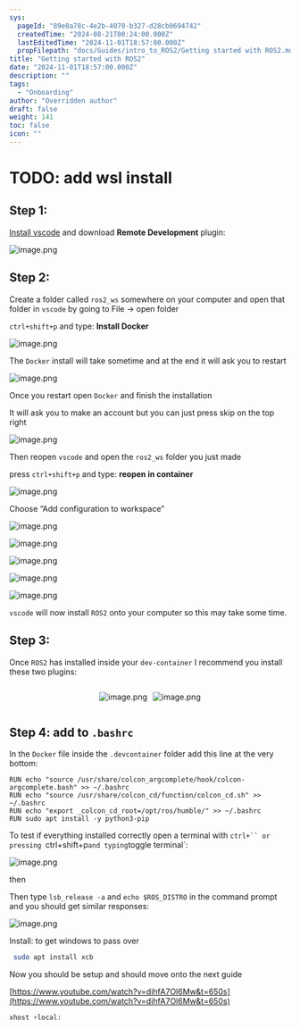 ```yaml
---
sys:
  pageId: "89e0a78c-4e2b-4070-b327-d28cb0694742"
  createdTime: "2024-08-21T00:24:00.000Z"
  lastEditedTime: "2024-11-01T18:57:00.000Z"
  propFilepath: "docs/Guides/intro_to_ROS2/Getting started with ROS2.md"
title: "Getting started with ROS2"
date: "2024-11-01T18:57:00.000Z"
description: ""
tags:
  - "Onboarding"
author: "Overridden author"
draft: false
weight: 141
toc: false
icon: ""
---
```


# TODO: add wsl install

## Step 1:

[Install vscode](https://code.visualstudio.com/download) and download **Remote Development** plugin:

![image.png](https://prod-files-secure.s3.us-west-2.amazonaws.com/d518164a-d88e-44d1-a4ee-3adb3bd8bce0/efb52993-1881-4a40-b95e-6f020334f022/image.png?X-Amz-Algorithm=AWS4-HMAC-SHA256&X-Amz-Content-Sha256=UNSIGNED-PAYLOAD&X-Amz-Credential=ASIAZI2LB466VTDRE2JV%2F20250402%2Fus-west-2%2Fs3%2Faws4_request&X-Amz-Date=20250402T161023Z&X-Amz-Expires=3600&X-Amz-Security-Token=IQoJb3JpZ2luX2VjEG4aCXVzLXdlc3QtMiJGMEQCIB55NYCmQmI1aRzcejJ27eevda%2Fxq6guDkj8lZJCW0CPAiBZJHZLWfLNVglYyusiTpa2E8TCSQFiK7K%2FuL1ZfEbKBSqIBAjX%2F%2F%2F%2F%2F%2F%2F%2F%2F%2F8BEAAaDDYzNzQyMzE4MzgwNSIM6ajJ%2F5MsjAvE0WwpKtwDYW0MzSb7uanMK8pSIE%2Fwthw5g396bp3mITbl1ZqM6ueE4DWz5BGvox4dTXNxAfx5a4CcKwSYdNvIgNwZx0eqoFqBKekQLB9%2FxIt%2FJVUtMYlyk%2FgzDs8qdklHy%2Fi4QKYmH5U%2F1chbs9rX4gSzNPXX4vh7F690LX0YWxxHtawFKGcwZvRaAeJHTWJ3jK1DykECY0hTcPOsG0ejxZhAbRbSDUgbKq3Ycfl0mKGVLajH9BmeC87MQzuTnyKx3MXQh87T7DPCvIIu005JUQOrenvkYSGkH8kJEu1ZVNreXtbT3%2BNf7FiYxVzr3vgdf18143GfPWbPlODk1nD654%2FTOjrZfsZQnDG3QeYvP8wjWg8JL7l1PE5oB0FQYMhwPgetsSqJGx%2Fcj62%2BLKFZ9WWx4b13hwmGVr%2Bf69j70%2B0USjWnqkghE0jY%2B1CoBwAaR%2BVQ1Fv2sb9IRiObLARkvka%2FqnLyqVxC1OPQYnqfDv6V6yE5xfQz8m6UNRD9y1WFykipP9NG8ERViuyU26CR8JgOWNdf1zAmHy1zAg%2BBhoEgFy7q%2FCEMYD7ezXaYuwzqkbxtEVhdo84jow6%2F7xN3%2BH7EIe%2BCxbf78QMPXhWU0180FXkcBEwRheCyXmHdKNr8hjgwxvq0vwY6pgG2%2FeCxh0zQtyPwwFGwsuWha6lguXiGGCvN7UhNBLu85IB0%2F%2FPT0PhEIkk%2Flce8%2FndRBY534fK7wIvvC6J1oO8L4tOuACjifarWw12unTDTozTwkDusHyVvsjFGa6xNDnn8sBh2%2FVAtSf7bAeBQ2jioYZ0mavvIkyO%2FKIVFx49PGtaJ6kOSR1D91yU%2FpbD72sV0LgVJ%2FI44ybsz3PfRnf7s1ifSD5C9&X-Amz-Signature=3fd58c1906c63d46c3ce703f90acfed8f77aa5da9acbc2c79c9af54343978ae1&X-Amz-SignedHeaders=host&x-id=GetObject)

## Step 2:

Create a folder called `ros2_ws` somewhere on your computer and open that folder in `vscode` by going to File → open folder 

`ctrl+shift+p` and type: **Install Docker**

![image.png](https://prod-files-secure.s3.us-west-2.amazonaws.com/d518164a-d88e-44d1-a4ee-3adb3bd8bce0/2269dc0e-1cd5-47ff-bceb-c04ad9b2eab0/image.png?X-Amz-Algorithm=AWS4-HMAC-SHA256&X-Amz-Content-Sha256=UNSIGNED-PAYLOAD&X-Amz-Credential=ASIAZI2LB466VTDRE2JV%2F20250402%2Fus-west-2%2Fs3%2Faws4_request&X-Amz-Date=20250402T161023Z&X-Amz-Expires=3600&X-Amz-Security-Token=IQoJb3JpZ2luX2VjEG4aCXVzLXdlc3QtMiJGMEQCIB55NYCmQmI1aRzcejJ27eevda%2Fxq6guDkj8lZJCW0CPAiBZJHZLWfLNVglYyusiTpa2E8TCSQFiK7K%2FuL1ZfEbKBSqIBAjX%2F%2F%2F%2F%2F%2F%2F%2F%2F%2F8BEAAaDDYzNzQyMzE4MzgwNSIM6ajJ%2F5MsjAvE0WwpKtwDYW0MzSb7uanMK8pSIE%2Fwthw5g396bp3mITbl1ZqM6ueE4DWz5BGvox4dTXNxAfx5a4CcKwSYdNvIgNwZx0eqoFqBKekQLB9%2FxIt%2FJVUtMYlyk%2FgzDs8qdklHy%2Fi4QKYmH5U%2F1chbs9rX4gSzNPXX4vh7F690LX0YWxxHtawFKGcwZvRaAeJHTWJ3jK1DykECY0hTcPOsG0ejxZhAbRbSDUgbKq3Ycfl0mKGVLajH9BmeC87MQzuTnyKx3MXQh87T7DPCvIIu005JUQOrenvkYSGkH8kJEu1ZVNreXtbT3%2BNf7FiYxVzr3vgdf18143GfPWbPlODk1nD654%2FTOjrZfsZQnDG3QeYvP8wjWg8JL7l1PE5oB0FQYMhwPgetsSqJGx%2Fcj62%2BLKFZ9WWx4b13hwmGVr%2Bf69j70%2B0USjWnqkghE0jY%2B1CoBwAaR%2BVQ1Fv2sb9IRiObLARkvka%2FqnLyqVxC1OPQYnqfDv6V6yE5xfQz8m6UNRD9y1WFykipP9NG8ERViuyU26CR8JgOWNdf1zAmHy1zAg%2BBhoEgFy7q%2FCEMYD7ezXaYuwzqkbxtEVhdo84jow6%2F7xN3%2BH7EIe%2BCxbf78QMPXhWU0180FXkcBEwRheCyXmHdKNr8hjgwxvq0vwY6pgG2%2FeCxh0zQtyPwwFGwsuWha6lguXiGGCvN7UhNBLu85IB0%2F%2FPT0PhEIkk%2Flce8%2FndRBY534fK7wIvvC6J1oO8L4tOuACjifarWw12unTDTozTwkDusHyVvsjFGa6xNDnn8sBh2%2FVAtSf7bAeBQ2jioYZ0mavvIkyO%2FKIVFx49PGtaJ6kOSR1D91yU%2FpbD72sV0LgVJ%2FI44ybsz3PfRnf7s1ifSD5C9&X-Amz-Signature=0df69be96d71d8dbb239df41e93bde6e8ac4f905ae37bb5ab44efd84a905d355&X-Amz-SignedHeaders=host&x-id=GetObject)

The `Docker` install will take sometime and at the end it will ask you to restart

![image.png](https://prod-files-secure.s3.us-west-2.amazonaws.com/d518164a-d88e-44d1-a4ee-3adb3bd8bce0/ed233f78-be33-4b1f-b89c-9c346c0e961e/image.png?X-Amz-Algorithm=AWS4-HMAC-SHA256&X-Amz-Content-Sha256=UNSIGNED-PAYLOAD&X-Amz-Credential=ASIAZI2LB466VTDRE2JV%2F20250402%2Fus-west-2%2Fs3%2Faws4_request&X-Amz-Date=20250402T161023Z&X-Amz-Expires=3600&X-Amz-Security-Token=IQoJb3JpZ2luX2VjEG4aCXVzLXdlc3QtMiJGMEQCIB55NYCmQmI1aRzcejJ27eevda%2Fxq6guDkj8lZJCW0CPAiBZJHZLWfLNVglYyusiTpa2E8TCSQFiK7K%2FuL1ZfEbKBSqIBAjX%2F%2F%2F%2F%2F%2F%2F%2F%2F%2F8BEAAaDDYzNzQyMzE4MzgwNSIM6ajJ%2F5MsjAvE0WwpKtwDYW0MzSb7uanMK8pSIE%2Fwthw5g396bp3mITbl1ZqM6ueE4DWz5BGvox4dTXNxAfx5a4CcKwSYdNvIgNwZx0eqoFqBKekQLB9%2FxIt%2FJVUtMYlyk%2FgzDs8qdklHy%2Fi4QKYmH5U%2F1chbs9rX4gSzNPXX4vh7F690LX0YWxxHtawFKGcwZvRaAeJHTWJ3jK1DykECY0hTcPOsG0ejxZhAbRbSDUgbKq3Ycfl0mKGVLajH9BmeC87MQzuTnyKx3MXQh87T7DPCvIIu005JUQOrenvkYSGkH8kJEu1ZVNreXtbT3%2BNf7FiYxVzr3vgdf18143GfPWbPlODk1nD654%2FTOjrZfsZQnDG3QeYvP8wjWg8JL7l1PE5oB0FQYMhwPgetsSqJGx%2Fcj62%2BLKFZ9WWx4b13hwmGVr%2Bf69j70%2B0USjWnqkghE0jY%2B1CoBwAaR%2BVQ1Fv2sb9IRiObLARkvka%2FqnLyqVxC1OPQYnqfDv6V6yE5xfQz8m6UNRD9y1WFykipP9NG8ERViuyU26CR8JgOWNdf1zAmHy1zAg%2BBhoEgFy7q%2FCEMYD7ezXaYuwzqkbxtEVhdo84jow6%2F7xN3%2BH7EIe%2BCxbf78QMPXhWU0180FXkcBEwRheCyXmHdKNr8hjgwxvq0vwY6pgG2%2FeCxh0zQtyPwwFGwsuWha6lguXiGGCvN7UhNBLu85IB0%2F%2FPT0PhEIkk%2Flce8%2FndRBY534fK7wIvvC6J1oO8L4tOuACjifarWw12unTDTozTwkDusHyVvsjFGa6xNDnn8sBh2%2FVAtSf7bAeBQ2jioYZ0mavvIkyO%2FKIVFx49PGtaJ6kOSR1D91yU%2FpbD72sV0LgVJ%2FI44ybsz3PfRnf7s1ifSD5C9&X-Amz-Signature=3b8eaf3c43e5d790e06e5e6e6b6ef20e766151c341988ac77fa8363a907a6d16&X-Amz-SignedHeaders=host&x-id=GetObject)

Once you restart open `Docker` and finish the installation

It will ask you to make an account but you can just press skip on the top right

![image.png](https://prod-files-secure.s3.us-west-2.amazonaws.com/d518164a-d88e-44d1-a4ee-3adb3bd8bce0/21010ad9-1659-4fd9-9f59-9932a09b2a3d/image.png?X-Amz-Algorithm=AWS4-HMAC-SHA256&X-Amz-Content-Sha256=UNSIGNED-PAYLOAD&X-Amz-Credential=ASIAZI2LB466VTDRE2JV%2F20250402%2Fus-west-2%2Fs3%2Faws4_request&X-Amz-Date=20250402T161023Z&X-Amz-Expires=3600&X-Amz-Security-Token=IQoJb3JpZ2luX2VjEG4aCXVzLXdlc3QtMiJGMEQCIB55NYCmQmI1aRzcejJ27eevda%2Fxq6guDkj8lZJCW0CPAiBZJHZLWfLNVglYyusiTpa2E8TCSQFiK7K%2FuL1ZfEbKBSqIBAjX%2F%2F%2F%2F%2F%2F%2F%2F%2F%2F8BEAAaDDYzNzQyMzE4MzgwNSIM6ajJ%2F5MsjAvE0WwpKtwDYW0MzSb7uanMK8pSIE%2Fwthw5g396bp3mITbl1ZqM6ueE4DWz5BGvox4dTXNxAfx5a4CcKwSYdNvIgNwZx0eqoFqBKekQLB9%2FxIt%2FJVUtMYlyk%2FgzDs8qdklHy%2Fi4QKYmH5U%2F1chbs9rX4gSzNPXX4vh7F690LX0YWxxHtawFKGcwZvRaAeJHTWJ3jK1DykECY0hTcPOsG0ejxZhAbRbSDUgbKq3Ycfl0mKGVLajH9BmeC87MQzuTnyKx3MXQh87T7DPCvIIu005JUQOrenvkYSGkH8kJEu1ZVNreXtbT3%2BNf7FiYxVzr3vgdf18143GfPWbPlODk1nD654%2FTOjrZfsZQnDG3QeYvP8wjWg8JL7l1PE5oB0FQYMhwPgetsSqJGx%2Fcj62%2BLKFZ9WWx4b13hwmGVr%2Bf69j70%2B0USjWnqkghE0jY%2B1CoBwAaR%2BVQ1Fv2sb9IRiObLARkvka%2FqnLyqVxC1OPQYnqfDv6V6yE5xfQz8m6UNRD9y1WFykipP9NG8ERViuyU26CR8JgOWNdf1zAmHy1zAg%2BBhoEgFy7q%2FCEMYD7ezXaYuwzqkbxtEVhdo84jow6%2F7xN3%2BH7EIe%2BCxbf78QMPXhWU0180FXkcBEwRheCyXmHdKNr8hjgwxvq0vwY6pgG2%2FeCxh0zQtyPwwFGwsuWha6lguXiGGCvN7UhNBLu85IB0%2F%2FPT0PhEIkk%2Flce8%2FndRBY534fK7wIvvC6J1oO8L4tOuACjifarWw12unTDTozTwkDusHyVvsjFGa6xNDnn8sBh2%2FVAtSf7bAeBQ2jioYZ0mavvIkyO%2FKIVFx49PGtaJ6kOSR1D91yU%2FpbD72sV0LgVJ%2FI44ybsz3PfRnf7s1ifSD5C9&X-Amz-Signature=83695bf08831655f452c90d0e3456cd5669c30d2eb8e4cb79e92c0dd39094984&X-Amz-SignedHeaders=host&x-id=GetObject)

Then reopen `vscode` and open the `ros2_ws` folder you just made

press `ctrl+shift+p` and type: **reopen in container**

![image.png](https://prod-files-secure.s3.us-west-2.amazonaws.com/d518164a-d88e-44d1-a4ee-3adb3bd8bce0/4e93b8c2-41ad-488c-8095-c74205196118/image.png?X-Amz-Algorithm=AWS4-HMAC-SHA256&X-Amz-Content-Sha256=UNSIGNED-PAYLOAD&X-Amz-Credential=ASIAZI2LB466VTDRE2JV%2F20250402%2Fus-west-2%2Fs3%2Faws4_request&X-Amz-Date=20250402T161023Z&X-Amz-Expires=3600&X-Amz-Security-Token=IQoJb3JpZ2luX2VjEG4aCXVzLXdlc3QtMiJGMEQCIB55NYCmQmI1aRzcejJ27eevda%2Fxq6guDkj8lZJCW0CPAiBZJHZLWfLNVglYyusiTpa2E8TCSQFiK7K%2FuL1ZfEbKBSqIBAjX%2F%2F%2F%2F%2F%2F%2F%2F%2F%2F8BEAAaDDYzNzQyMzE4MzgwNSIM6ajJ%2F5MsjAvE0WwpKtwDYW0MzSb7uanMK8pSIE%2Fwthw5g396bp3mITbl1ZqM6ueE4DWz5BGvox4dTXNxAfx5a4CcKwSYdNvIgNwZx0eqoFqBKekQLB9%2FxIt%2FJVUtMYlyk%2FgzDs8qdklHy%2Fi4QKYmH5U%2F1chbs9rX4gSzNPXX4vh7F690LX0YWxxHtawFKGcwZvRaAeJHTWJ3jK1DykECY0hTcPOsG0ejxZhAbRbSDUgbKq3Ycfl0mKGVLajH9BmeC87MQzuTnyKx3MXQh87T7DPCvIIu005JUQOrenvkYSGkH8kJEu1ZVNreXtbT3%2BNf7FiYxVzr3vgdf18143GfPWbPlODk1nD654%2FTOjrZfsZQnDG3QeYvP8wjWg8JL7l1PE5oB0FQYMhwPgetsSqJGx%2Fcj62%2BLKFZ9WWx4b13hwmGVr%2Bf69j70%2B0USjWnqkghE0jY%2B1CoBwAaR%2BVQ1Fv2sb9IRiObLARkvka%2FqnLyqVxC1OPQYnqfDv6V6yE5xfQz8m6UNRD9y1WFykipP9NG8ERViuyU26CR8JgOWNdf1zAmHy1zAg%2BBhoEgFy7q%2FCEMYD7ezXaYuwzqkbxtEVhdo84jow6%2F7xN3%2BH7EIe%2BCxbf78QMPXhWU0180FXkcBEwRheCyXmHdKNr8hjgwxvq0vwY6pgG2%2FeCxh0zQtyPwwFGwsuWha6lguXiGGCvN7UhNBLu85IB0%2F%2FPT0PhEIkk%2Flce8%2FndRBY534fK7wIvvC6J1oO8L4tOuACjifarWw12unTDTozTwkDusHyVvsjFGa6xNDnn8sBh2%2FVAtSf7bAeBQ2jioYZ0mavvIkyO%2FKIVFx49PGtaJ6kOSR1D91yU%2FpbD72sV0LgVJ%2FI44ybsz3PfRnf7s1ifSD5C9&X-Amz-Signature=1e899d4e81548e7635221b47ddf7a9aafbb6c29baef3a9414d5fe7b8e5c795b4&X-Amz-SignedHeaders=host&x-id=GetObject)

Choose “Add configuration to workspace”

![image.png](https://prod-files-secure.s3.us-west-2.amazonaws.com/d518164a-d88e-44d1-a4ee-3adb3bd8bce0/9560b282-5060-4989-ba37-97e7b2c22476/image.png?X-Amz-Algorithm=AWS4-HMAC-SHA256&X-Amz-Content-Sha256=UNSIGNED-PAYLOAD&X-Amz-Credential=ASIAZI2LB466VTDRE2JV%2F20250402%2Fus-west-2%2Fs3%2Faws4_request&X-Amz-Date=20250402T161023Z&X-Amz-Expires=3600&X-Amz-Security-Token=IQoJb3JpZ2luX2VjEG4aCXVzLXdlc3QtMiJGMEQCIB55NYCmQmI1aRzcejJ27eevda%2Fxq6guDkj8lZJCW0CPAiBZJHZLWfLNVglYyusiTpa2E8TCSQFiK7K%2FuL1ZfEbKBSqIBAjX%2F%2F%2F%2F%2F%2F%2F%2F%2F%2F8BEAAaDDYzNzQyMzE4MzgwNSIM6ajJ%2F5MsjAvE0WwpKtwDYW0MzSb7uanMK8pSIE%2Fwthw5g396bp3mITbl1ZqM6ueE4DWz5BGvox4dTXNxAfx5a4CcKwSYdNvIgNwZx0eqoFqBKekQLB9%2FxIt%2FJVUtMYlyk%2FgzDs8qdklHy%2Fi4QKYmH5U%2F1chbs9rX4gSzNPXX4vh7F690LX0YWxxHtawFKGcwZvRaAeJHTWJ3jK1DykECY0hTcPOsG0ejxZhAbRbSDUgbKq3Ycfl0mKGVLajH9BmeC87MQzuTnyKx3MXQh87T7DPCvIIu005JUQOrenvkYSGkH8kJEu1ZVNreXtbT3%2BNf7FiYxVzr3vgdf18143GfPWbPlODk1nD654%2FTOjrZfsZQnDG3QeYvP8wjWg8JL7l1PE5oB0FQYMhwPgetsSqJGx%2Fcj62%2BLKFZ9WWx4b13hwmGVr%2Bf69j70%2B0USjWnqkghE0jY%2B1CoBwAaR%2BVQ1Fv2sb9IRiObLARkvka%2FqnLyqVxC1OPQYnqfDv6V6yE5xfQz8m6UNRD9y1WFykipP9NG8ERViuyU26CR8JgOWNdf1zAmHy1zAg%2BBhoEgFy7q%2FCEMYD7ezXaYuwzqkbxtEVhdo84jow6%2F7xN3%2BH7EIe%2BCxbf78QMPXhWU0180FXkcBEwRheCyXmHdKNr8hjgwxvq0vwY6pgG2%2FeCxh0zQtyPwwFGwsuWha6lguXiGGCvN7UhNBLu85IB0%2F%2FPT0PhEIkk%2Flce8%2FndRBY534fK7wIvvC6J1oO8L4tOuACjifarWw12unTDTozTwkDusHyVvsjFGa6xNDnn8sBh2%2FVAtSf7bAeBQ2jioYZ0mavvIkyO%2FKIVFx49PGtaJ6kOSR1D91yU%2FpbD72sV0LgVJ%2FI44ybsz3PfRnf7s1ifSD5C9&X-Amz-Signature=4feb2736d24658c878dc0719890756b84f406ebf192f0ee7937295ecfbcf1b6b&X-Amz-SignedHeaders=host&x-id=GetObject)

![image.png](https://prod-files-secure.s3.us-west-2.amazonaws.com/d518164a-d88e-44d1-a4ee-3adb3bd8bce0/2ee63f81-886b-48e8-a553-dc6e5eac99e4/image.png?X-Amz-Algorithm=AWS4-HMAC-SHA256&X-Amz-Content-Sha256=UNSIGNED-PAYLOAD&X-Amz-Credential=ASIAZI2LB466VTDRE2JV%2F20250402%2Fus-west-2%2Fs3%2Faws4_request&X-Amz-Date=20250402T161023Z&X-Amz-Expires=3600&X-Amz-Security-Token=IQoJb3JpZ2luX2VjEG4aCXVzLXdlc3QtMiJGMEQCIB55NYCmQmI1aRzcejJ27eevda%2Fxq6guDkj8lZJCW0CPAiBZJHZLWfLNVglYyusiTpa2E8TCSQFiK7K%2FuL1ZfEbKBSqIBAjX%2F%2F%2F%2F%2F%2F%2F%2F%2F%2F8BEAAaDDYzNzQyMzE4MzgwNSIM6ajJ%2F5MsjAvE0WwpKtwDYW0MzSb7uanMK8pSIE%2Fwthw5g396bp3mITbl1ZqM6ueE4DWz5BGvox4dTXNxAfx5a4CcKwSYdNvIgNwZx0eqoFqBKekQLB9%2FxIt%2FJVUtMYlyk%2FgzDs8qdklHy%2Fi4QKYmH5U%2F1chbs9rX4gSzNPXX4vh7F690LX0YWxxHtawFKGcwZvRaAeJHTWJ3jK1DykECY0hTcPOsG0ejxZhAbRbSDUgbKq3Ycfl0mKGVLajH9BmeC87MQzuTnyKx3MXQh87T7DPCvIIu005JUQOrenvkYSGkH8kJEu1ZVNreXtbT3%2BNf7FiYxVzr3vgdf18143GfPWbPlODk1nD654%2FTOjrZfsZQnDG3QeYvP8wjWg8JL7l1PE5oB0FQYMhwPgetsSqJGx%2Fcj62%2BLKFZ9WWx4b13hwmGVr%2Bf69j70%2B0USjWnqkghE0jY%2B1CoBwAaR%2BVQ1Fv2sb9IRiObLARkvka%2FqnLyqVxC1OPQYnqfDv6V6yE5xfQz8m6UNRD9y1WFykipP9NG8ERViuyU26CR8JgOWNdf1zAmHy1zAg%2BBhoEgFy7q%2FCEMYD7ezXaYuwzqkbxtEVhdo84jow6%2F7xN3%2BH7EIe%2BCxbf78QMPXhWU0180FXkcBEwRheCyXmHdKNr8hjgwxvq0vwY6pgG2%2FeCxh0zQtyPwwFGwsuWha6lguXiGGCvN7UhNBLu85IB0%2F%2FPT0PhEIkk%2Flce8%2FndRBY534fK7wIvvC6J1oO8L4tOuACjifarWw12unTDTozTwkDusHyVvsjFGa6xNDnn8sBh2%2FVAtSf7bAeBQ2jioYZ0mavvIkyO%2FKIVFx49PGtaJ6kOSR1D91yU%2FpbD72sV0LgVJ%2FI44ybsz3PfRnf7s1ifSD5C9&X-Amz-Signature=7cef73ca101f471442e086c52fe7d95572546c154c7982a63c1e08b46771f44b&X-Amz-SignedHeaders=host&x-id=GetObject)

![image.png](https://prod-files-secure.s3.us-west-2.amazonaws.com/d518164a-d88e-44d1-a4ee-3adb3bd8bce0/ae1580b2-b048-407e-aed9-b584224a7a04/image.png?X-Amz-Algorithm=AWS4-HMAC-SHA256&X-Amz-Content-Sha256=UNSIGNED-PAYLOAD&X-Amz-Credential=ASIAZI2LB466VTDRE2JV%2F20250402%2Fus-west-2%2Fs3%2Faws4_request&X-Amz-Date=20250402T161023Z&X-Amz-Expires=3600&X-Amz-Security-Token=IQoJb3JpZ2luX2VjEG4aCXVzLXdlc3QtMiJGMEQCIB55NYCmQmI1aRzcejJ27eevda%2Fxq6guDkj8lZJCW0CPAiBZJHZLWfLNVglYyusiTpa2E8TCSQFiK7K%2FuL1ZfEbKBSqIBAjX%2F%2F%2F%2F%2F%2F%2F%2F%2F%2F8BEAAaDDYzNzQyMzE4MzgwNSIM6ajJ%2F5MsjAvE0WwpKtwDYW0MzSb7uanMK8pSIE%2Fwthw5g396bp3mITbl1ZqM6ueE4DWz5BGvox4dTXNxAfx5a4CcKwSYdNvIgNwZx0eqoFqBKekQLB9%2FxIt%2FJVUtMYlyk%2FgzDs8qdklHy%2Fi4QKYmH5U%2F1chbs9rX4gSzNPXX4vh7F690LX0YWxxHtawFKGcwZvRaAeJHTWJ3jK1DykECY0hTcPOsG0ejxZhAbRbSDUgbKq3Ycfl0mKGVLajH9BmeC87MQzuTnyKx3MXQh87T7DPCvIIu005JUQOrenvkYSGkH8kJEu1ZVNreXtbT3%2BNf7FiYxVzr3vgdf18143GfPWbPlODk1nD654%2FTOjrZfsZQnDG3QeYvP8wjWg8JL7l1PE5oB0FQYMhwPgetsSqJGx%2Fcj62%2BLKFZ9WWx4b13hwmGVr%2Bf69j70%2B0USjWnqkghE0jY%2B1CoBwAaR%2BVQ1Fv2sb9IRiObLARkvka%2FqnLyqVxC1OPQYnqfDv6V6yE5xfQz8m6UNRD9y1WFykipP9NG8ERViuyU26CR8JgOWNdf1zAmHy1zAg%2BBhoEgFy7q%2FCEMYD7ezXaYuwzqkbxtEVhdo84jow6%2F7xN3%2BH7EIe%2BCxbf78QMPXhWU0180FXkcBEwRheCyXmHdKNr8hjgwxvq0vwY6pgG2%2FeCxh0zQtyPwwFGwsuWha6lguXiGGCvN7UhNBLu85IB0%2F%2FPT0PhEIkk%2Flce8%2FndRBY534fK7wIvvC6J1oO8L4tOuACjifarWw12unTDTozTwkDusHyVvsjFGa6xNDnn8sBh2%2FVAtSf7bAeBQ2jioYZ0mavvIkyO%2FKIVFx49PGtaJ6kOSR1D91yU%2FpbD72sV0LgVJ%2FI44ybsz3PfRnf7s1ifSD5C9&X-Amz-Signature=4e6a52cd3d00005908287f120df44bf865e7d3049267cfd53c931736a60fd825&X-Amz-SignedHeaders=host&x-id=GetObject)

![image.png](https://prod-files-secure.s3.us-west-2.amazonaws.com/d518164a-d88e-44d1-a4ee-3adb3bd8bce0/53255b28-f75e-430f-b9e3-c0ac8577e42b/image.png?X-Amz-Algorithm=AWS4-HMAC-SHA256&X-Amz-Content-Sha256=UNSIGNED-PAYLOAD&X-Amz-Credential=ASIAZI2LB466VTDRE2JV%2F20250402%2Fus-west-2%2Fs3%2Faws4_request&X-Amz-Date=20250402T161023Z&X-Amz-Expires=3600&X-Amz-Security-Token=IQoJb3JpZ2luX2VjEG4aCXVzLXdlc3QtMiJGMEQCIB55NYCmQmI1aRzcejJ27eevda%2Fxq6guDkj8lZJCW0CPAiBZJHZLWfLNVglYyusiTpa2E8TCSQFiK7K%2FuL1ZfEbKBSqIBAjX%2F%2F%2F%2F%2F%2F%2F%2F%2F%2F8BEAAaDDYzNzQyMzE4MzgwNSIM6ajJ%2F5MsjAvE0WwpKtwDYW0MzSb7uanMK8pSIE%2Fwthw5g396bp3mITbl1ZqM6ueE4DWz5BGvox4dTXNxAfx5a4CcKwSYdNvIgNwZx0eqoFqBKekQLB9%2FxIt%2FJVUtMYlyk%2FgzDs8qdklHy%2Fi4QKYmH5U%2F1chbs9rX4gSzNPXX4vh7F690LX0YWxxHtawFKGcwZvRaAeJHTWJ3jK1DykECY0hTcPOsG0ejxZhAbRbSDUgbKq3Ycfl0mKGVLajH9BmeC87MQzuTnyKx3MXQh87T7DPCvIIu005JUQOrenvkYSGkH8kJEu1ZVNreXtbT3%2BNf7FiYxVzr3vgdf18143GfPWbPlODk1nD654%2FTOjrZfsZQnDG3QeYvP8wjWg8JL7l1PE5oB0FQYMhwPgetsSqJGx%2Fcj62%2BLKFZ9WWx4b13hwmGVr%2Bf69j70%2B0USjWnqkghE0jY%2B1CoBwAaR%2BVQ1Fv2sb9IRiObLARkvka%2FqnLyqVxC1OPQYnqfDv6V6yE5xfQz8m6UNRD9y1WFykipP9NG8ERViuyU26CR8JgOWNdf1zAmHy1zAg%2BBhoEgFy7q%2FCEMYD7ezXaYuwzqkbxtEVhdo84jow6%2F7xN3%2BH7EIe%2BCxbf78QMPXhWU0180FXkcBEwRheCyXmHdKNr8hjgwxvq0vwY6pgG2%2FeCxh0zQtyPwwFGwsuWha6lguXiGGCvN7UhNBLu85IB0%2F%2FPT0PhEIkk%2Flce8%2FndRBY534fK7wIvvC6J1oO8L4tOuACjifarWw12unTDTozTwkDusHyVvsjFGa6xNDnn8sBh2%2FVAtSf7bAeBQ2jioYZ0mavvIkyO%2FKIVFx49PGtaJ6kOSR1D91yU%2FpbD72sV0LgVJ%2FI44ybsz3PfRnf7s1ifSD5C9&X-Amz-Signature=1cc5c7ffbd2ccfae039dc873ef1ccc600f8d001375728aeeaf6522375a80e3c2&X-Amz-SignedHeaders=host&x-id=GetObject)

![image.png](https://prod-files-secure.s3.us-west-2.amazonaws.com/d518164a-d88e-44d1-a4ee-3adb3bd8bce0/7c562767-5af9-4ffb-97d1-327bcdf4ee00/image.png?X-Amz-Algorithm=AWS4-HMAC-SHA256&X-Amz-Content-Sha256=UNSIGNED-PAYLOAD&X-Amz-Credential=ASIAZI2LB466VTDRE2JV%2F20250402%2Fus-west-2%2Fs3%2Faws4_request&X-Amz-Date=20250402T161023Z&X-Amz-Expires=3600&X-Amz-Security-Token=IQoJb3JpZ2luX2VjEG4aCXVzLXdlc3QtMiJGMEQCIB55NYCmQmI1aRzcejJ27eevda%2Fxq6guDkj8lZJCW0CPAiBZJHZLWfLNVglYyusiTpa2E8TCSQFiK7K%2FuL1ZfEbKBSqIBAjX%2F%2F%2F%2F%2F%2F%2F%2F%2F%2F8BEAAaDDYzNzQyMzE4MzgwNSIM6ajJ%2F5MsjAvE0WwpKtwDYW0MzSb7uanMK8pSIE%2Fwthw5g396bp3mITbl1ZqM6ueE4DWz5BGvox4dTXNxAfx5a4CcKwSYdNvIgNwZx0eqoFqBKekQLB9%2FxIt%2FJVUtMYlyk%2FgzDs8qdklHy%2Fi4QKYmH5U%2F1chbs9rX4gSzNPXX4vh7F690LX0YWxxHtawFKGcwZvRaAeJHTWJ3jK1DykECY0hTcPOsG0ejxZhAbRbSDUgbKq3Ycfl0mKGVLajH9BmeC87MQzuTnyKx3MXQh87T7DPCvIIu005JUQOrenvkYSGkH8kJEu1ZVNreXtbT3%2BNf7FiYxVzr3vgdf18143GfPWbPlODk1nD654%2FTOjrZfsZQnDG3QeYvP8wjWg8JL7l1PE5oB0FQYMhwPgetsSqJGx%2Fcj62%2BLKFZ9WWx4b13hwmGVr%2Bf69j70%2B0USjWnqkghE0jY%2B1CoBwAaR%2BVQ1Fv2sb9IRiObLARkvka%2FqnLyqVxC1OPQYnqfDv6V6yE5xfQz8m6UNRD9y1WFykipP9NG8ERViuyU26CR8JgOWNdf1zAmHy1zAg%2BBhoEgFy7q%2FCEMYD7ezXaYuwzqkbxtEVhdo84jow6%2F7xN3%2BH7EIe%2BCxbf78QMPXhWU0180FXkcBEwRheCyXmHdKNr8hjgwxvq0vwY6pgG2%2FeCxh0zQtyPwwFGwsuWha6lguXiGGCvN7UhNBLu85IB0%2F%2FPT0PhEIkk%2Flce8%2FndRBY534fK7wIvvC6J1oO8L4tOuACjifarWw12unTDTozTwkDusHyVvsjFGa6xNDnn8sBh2%2FVAtSf7bAeBQ2jioYZ0mavvIkyO%2FKIVFx49PGtaJ6kOSR1D91yU%2FpbD72sV0LgVJ%2FI44ybsz3PfRnf7s1ifSD5C9&X-Amz-Signature=b4eed9540fc0d6fea2caf6e49d764d3551f26355bb6a79a4c9cb55aeadde8d14&X-Amz-SignedHeaders=host&x-id=GetObject)

`vscode` will now install `ROS2` onto your computer so this may take some time.

## Step 3:

Once `ROS2` has installed inside your `dev-container` I recommend you install these two plugins:

<div style="display: flex;flex-direction: row; column-gap:10px; max-width: 630px;justify-content: center;">
<div>

![image.png](https://prod-files-secure.s3.us-west-2.amazonaws.com/d518164a-d88e-44d1-a4ee-3adb3bd8bce0/3fc3d550-5a54-4ba1-ba6b-faa01cdb7369/image.png?X-Amz-Algorithm=AWS4-HMAC-SHA256&X-Amz-Content-Sha256=UNSIGNED-PAYLOAD&X-Amz-Credential=ASIAZI2LB466WH6RJIGV%2F20250402%2Fus-west-2%2Fs3%2Faws4_request&X-Amz-Date=20250402T161028Z&X-Amz-Expires=3600&X-Amz-Security-Token=IQoJb3JpZ2luX2VjEG4aCXVzLXdlc3QtMiJIMEYCIQCT3MZS58aHgvisWte7A9epBYsi0KCjI%2BBhHU5weBVGqAIhAI07Tv5M9giV9Sq73Zuk68kQMCXcwLBueM3ihkFLm0wXKogECNf%2F%2F%2F%2F%2F%2F%2F%2F%2F%2FwEQABoMNjM3NDIzMTgzODA1IgzwW1I3qrJjaox9pU8q3AMN4EHKvy9TUeXSSvgB24xHtBOk0dxTvavyw7F%2BjekzvMz%2B3UC5CawCgTwoPbdPNT2dif0xawpVYFVfk%2FHqtDFWqFvhrCUde9RJz6HucM6lE5UJC0BZQ0e3SHKJ1Trn%2B9Pq48wgRn9VltPOWc2nYZHlxTV6ExPPImCNzsNyet0rmWbOh1OsWUpjh0ScH4%2Fdx6uJtBV7bYUY%2B0Ro4OSqU2jFmgx5BHwCtli%2Bw7fcVxwwRVDYj%2B6agY%2BtEPGCW1H58AKC%2F7EzcOnAam%2F8EBvNJF69yAjJdywigq3Syv5B2kq90RBeyos%2BABiSGCjrdPDbVc79RgPGbXw%2BWHAPcCQBO3Z6CWohzIwlU5yQjl94OXjwnG7KzrnFutpou6iwpdRdwN1OqZ6EY93d1NZZKlOrUbeLXQ9byfBP3uJ7PVmgyiDNR2oMxfcKYyevhdymeMWqkSQDP8xk3Qjy6snLm83k5kQjcpARsPF72KNvINR24h5hnL5UCwx6VFsu7jLLP3hrXcKM6qtU%2BUOOBT8dzY%2BOQiDljvpt2jVH88WmtQ7VG16YMstT1kXSoM%2BF5lg%2F8uTisZNAE5RwtlyCcy1SamhGPgJpy8u2CjGB33w6KlwkMZIHcEuBxKi3i4uijxCBkjDX%2BrS%2FBjqkAVGJu6umVwn0NkCKT4RZww%2BhB8jbm01eh3KLZlJUyeVc1oIWjcJ%2BElPyi%2Bl8yVqAAt0a2SwLZV1TIS2Hd4uYeHIOYbr9cPRi7QSYFAw%2B7KjvxcfrI4zDJ%2FB2liBY7JxD3TXq8DpB1raC9ssBeDlzcr8JpkJ4JGt%2Fn%2FEaiwiWfw4Fq6fq7n4hfo%2FmtbyXV4xWM6dfCvEZ0V%2BHfPGV8LxAk3OGb76i&X-Amz-Signature=350108864d41ec1cf619fde45ef520e9f93932a8af668b2d53f9750a2d1eeddc&X-Amz-SignedHeaders=host&x-id=GetObject)

</div>
<div>

![image.png](https://prod-files-secure.s3.us-west-2.amazonaws.com/d518164a-d88e-44d1-a4ee-3adb3bd8bce0/d994cc66-13c2-4093-a5a3-f84cf4601a82/image.png?X-Amz-Algorithm=AWS4-HMAC-SHA256&X-Amz-Content-Sha256=UNSIGNED-PAYLOAD&X-Amz-Credential=ASIAZI2LB4664NZPCBPX%2F20250402%2Fus-west-2%2Fs3%2Faws4_request&X-Amz-Date=20250402T161029Z&X-Amz-Expires=3600&X-Amz-Security-Token=IQoJb3JpZ2luX2VjEG4aCXVzLXdlc3QtMiJHMEUCIQD48rt7KnJ276cFbUQY9TZZ1xtNNfOEiLKIKQIKv5q8OwIgKSBccks6sZZd01BzxE6LCLeXo2nWtp8rKGiosXPMUTwqiAQI1%2F%2F%2F%2F%2F%2F%2F%2F%2F%2F%2FARAAGgw2Mzc0MjMxODM4MDUiDPjOFYFADFFRDj4AGircA%2F94ikk0tlqZyuDCfM8a12wdO6kk06g5O%2FhsTdwuCzT0uySUSwCpekxfVZp8zjq17HUVx2Z1eIIxvZ4yKFVlRhIoNprMXixwIUcmxyAyKXtc5YbW4eVBND4ZH071epIVGDWmWxpboqOjKHPZZqyCaRiq9OrlHtEC9By2qHrAtedQiKFimVQ0g8LBL6%2BwyBNL6lXaC3oZYZ%2FM6CAJan1ClbnXBsdQc%2FbCAeXA3NeL8ydoLcg7fdNYitAe%2BXsmfZ0nTp3Gin1yeYfKq4BBPR28yl%2FZ%2F4f%2F%2FI%2FYRNjJUBlwgNhR790QauJi8Dv8yyUZn8OmIirqxI5FFppOZT2ZTy8RwiWr%2BgOXkFJVvhQxJ%2FCBKIR9Oijzzs6SS%2BSkdKiyhuhrYAcAX5GgVmwvJcHhCDNLFrzgXXmfWYn3xw11YSY1VSNTVACmAhBkasrjTSAcArT4GEwgSC%2FyC%2B5dGcPWOz%2BxhbUIf3LKZ56n9Get0jgzCJYFKIYRaFS%2FM4CvqbM44sIx0YCwbe7kc45Ct2QFwS%2BjnjQ8o0Z428WlUUJF5%2FN4D3emSmZz8g4G0ugqBGOB01OYfnwKeU07RghClLTc5RBj85sM56WO6TOjdUNAZOS4ienrzs0j0PcMg8i4PZGrMM76tL8GOqUBI3thaboi1U%2Bn4aO8iobrb7MDgxO%2FMzq%2BB4vccOpozHmAprzCYl0Bj0hVvIAcQ5nCxKeH3pnHo61RTWUBbmusNS4wMDd4mSgfJ0S%2BpiQA%2BJ9nUt84OWXf6wnMmbbyEVOx2fTPWdCEeAdvjxfrggLpph0K7pM0RvoNugMqqWbVicjG5Yu6chidqgJfu1AQ1Kafw0QQ8cfcKt73cAryKa9kAaO9Iw6S&X-Amz-Signature=be9639852784c2cea39fffed0a2366470c2378cc87fb71893a3a282184718073&X-Amz-SignedHeaders=host&x-id=GetObject)

</div>
</div>

## Step 4: add to `.bashrc`

In the `Docker` file inside the `.devcontainer` folder add this line at the very bottom: 

```docker
RUN echo "source /usr/share/colcon_argcomplete/hook/colcon-argcomplete.bash" >> ~/.bashrc
RUN echo "source /usr/share/colcon_cd/function/colcon_cd.sh" >> ~/.bashrc
RUN echo "export _colcon_cd_root=/opt/ros/humble/" >> ~/.bashrc
RUN sudo apt install -y python3-pip 
```

To test if everything installed correctly open a terminal with `ctrl+`` or pressing `ctrl+shift+p` and typing `toggle terminal`:

![image.png](https://prod-files-secure.s3.us-west-2.amazonaws.com/d518164a-d88e-44d1-a4ee-3adb3bd8bce0/6a4943d8-b04e-4c02-9a58-775f3384d1a5/image.png?X-Amz-Algorithm=AWS4-HMAC-SHA256&X-Amz-Content-Sha256=UNSIGNED-PAYLOAD&X-Amz-Credential=ASIAZI2LB466VTDRE2JV%2F20250402%2Fus-west-2%2Fs3%2Faws4_request&X-Amz-Date=20250402T161023Z&X-Amz-Expires=3600&X-Amz-Security-Token=IQoJb3JpZ2luX2VjEG4aCXVzLXdlc3QtMiJGMEQCIB55NYCmQmI1aRzcejJ27eevda%2Fxq6guDkj8lZJCW0CPAiBZJHZLWfLNVglYyusiTpa2E8TCSQFiK7K%2FuL1ZfEbKBSqIBAjX%2F%2F%2F%2F%2F%2F%2F%2F%2F%2F8BEAAaDDYzNzQyMzE4MzgwNSIM6ajJ%2F5MsjAvE0WwpKtwDYW0MzSb7uanMK8pSIE%2Fwthw5g396bp3mITbl1ZqM6ueE4DWz5BGvox4dTXNxAfx5a4CcKwSYdNvIgNwZx0eqoFqBKekQLB9%2FxIt%2FJVUtMYlyk%2FgzDs8qdklHy%2Fi4QKYmH5U%2F1chbs9rX4gSzNPXX4vh7F690LX0YWxxHtawFKGcwZvRaAeJHTWJ3jK1DykECY0hTcPOsG0ejxZhAbRbSDUgbKq3Ycfl0mKGVLajH9BmeC87MQzuTnyKx3MXQh87T7DPCvIIu005JUQOrenvkYSGkH8kJEu1ZVNreXtbT3%2BNf7FiYxVzr3vgdf18143GfPWbPlODk1nD654%2FTOjrZfsZQnDG3QeYvP8wjWg8JL7l1PE5oB0FQYMhwPgetsSqJGx%2Fcj62%2BLKFZ9WWx4b13hwmGVr%2Bf69j70%2B0USjWnqkghE0jY%2B1CoBwAaR%2BVQ1Fv2sb9IRiObLARkvka%2FqnLyqVxC1OPQYnqfDv6V6yE5xfQz8m6UNRD9y1WFykipP9NG8ERViuyU26CR8JgOWNdf1zAmHy1zAg%2BBhoEgFy7q%2FCEMYD7ezXaYuwzqkbxtEVhdo84jow6%2F7xN3%2BH7EIe%2BCxbf78QMPXhWU0180FXkcBEwRheCyXmHdKNr8hjgwxvq0vwY6pgG2%2FeCxh0zQtyPwwFGwsuWha6lguXiGGCvN7UhNBLu85IB0%2F%2FPT0PhEIkk%2Flce8%2FndRBY534fK7wIvvC6J1oO8L4tOuACjifarWw12unTDTozTwkDusHyVvsjFGa6xNDnn8sBh2%2FVAtSf7bAeBQ2jioYZ0mavvIkyO%2FKIVFx49PGtaJ6kOSR1D91yU%2FpbD72sV0LgVJ%2FI44ybsz3PfRnf7s1ifSD5C9&X-Amz-Signature=9f48b145a04aae8512b9b70145d89ce02ebad6b1a6f01522284e85048b47be00&X-Amz-SignedHeaders=host&x-id=GetObject)

then 

Then type `lsb_release -a` and `echo $ROS_DISTRO` in the command prompt and you should get similar responses:

![image.png](https://prod-files-secure.s3.us-west-2.amazonaws.com/d518164a-d88e-44d1-a4ee-3adb3bd8bce0/3e635dec-a805-4e85-8b9e-d000e5b71a4e/image.png?X-Amz-Algorithm=AWS4-HMAC-SHA256&X-Amz-Content-Sha256=UNSIGNED-PAYLOAD&X-Amz-Credential=ASIAZI2LB466VTDRE2JV%2F20250402%2Fus-west-2%2Fs3%2Faws4_request&X-Amz-Date=20250402T161023Z&X-Amz-Expires=3600&X-Amz-Security-Token=IQoJb3JpZ2luX2VjEG4aCXVzLXdlc3QtMiJGMEQCIB55NYCmQmI1aRzcejJ27eevda%2Fxq6guDkj8lZJCW0CPAiBZJHZLWfLNVglYyusiTpa2E8TCSQFiK7K%2FuL1ZfEbKBSqIBAjX%2F%2F%2F%2F%2F%2F%2F%2F%2F%2F8BEAAaDDYzNzQyMzE4MzgwNSIM6ajJ%2F5MsjAvE0WwpKtwDYW0MzSb7uanMK8pSIE%2Fwthw5g396bp3mITbl1ZqM6ueE4DWz5BGvox4dTXNxAfx5a4CcKwSYdNvIgNwZx0eqoFqBKekQLB9%2FxIt%2FJVUtMYlyk%2FgzDs8qdklHy%2Fi4QKYmH5U%2F1chbs9rX4gSzNPXX4vh7F690LX0YWxxHtawFKGcwZvRaAeJHTWJ3jK1DykECY0hTcPOsG0ejxZhAbRbSDUgbKq3Ycfl0mKGVLajH9BmeC87MQzuTnyKx3MXQh87T7DPCvIIu005JUQOrenvkYSGkH8kJEu1ZVNreXtbT3%2BNf7FiYxVzr3vgdf18143GfPWbPlODk1nD654%2FTOjrZfsZQnDG3QeYvP8wjWg8JL7l1PE5oB0FQYMhwPgetsSqJGx%2Fcj62%2BLKFZ9WWx4b13hwmGVr%2Bf69j70%2B0USjWnqkghE0jY%2B1CoBwAaR%2BVQ1Fv2sb9IRiObLARkvka%2FqnLyqVxC1OPQYnqfDv6V6yE5xfQz8m6UNRD9y1WFykipP9NG8ERViuyU26CR8JgOWNdf1zAmHy1zAg%2BBhoEgFy7q%2FCEMYD7ezXaYuwzqkbxtEVhdo84jow6%2F7xN3%2BH7EIe%2BCxbf78QMPXhWU0180FXkcBEwRheCyXmHdKNr8hjgwxvq0vwY6pgG2%2FeCxh0zQtyPwwFGwsuWha6lguXiGGCvN7UhNBLu85IB0%2F%2FPT0PhEIkk%2Flce8%2FndRBY534fK7wIvvC6J1oO8L4tOuACjifarWw12unTDTozTwkDusHyVvsjFGa6xNDnn8sBh2%2FVAtSf7bAeBQ2jioYZ0mavvIkyO%2FKIVFx49PGtaJ6kOSR1D91yU%2FpbD72sV0LgVJ%2FI44ybsz3PfRnf7s1ifSD5C9&X-Amz-Signature=d522e5b7c297ba04bab25fe31c67e00f1d9f3fa76318e6d1d2832d1e64de0674&X-Amz-SignedHeaders=host&x-id=GetObject)

Install:  to get windows to pass over

```bash
 sudo apt install xcb
```

Now you should be setup and should move onto the next guide 

[https://www.youtube.com/watch?v=dihfA7Ol6Mw&t=650s](https://www.youtube.com/watch?v=dihfA7Ol6Mw&t=650s)

```python
xhost +local:
```
